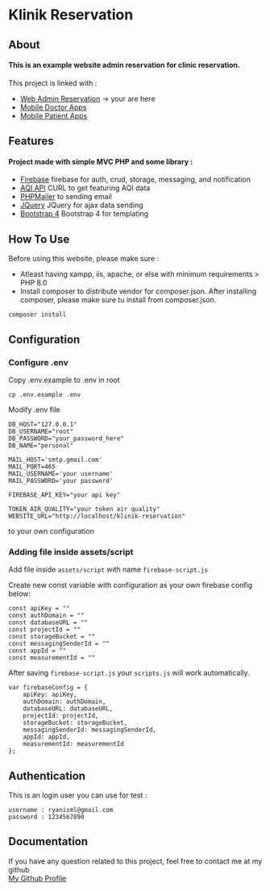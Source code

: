 # Klinik Reservation

## About 
#### This is an example website admin reservation for clinic reservation.

This project is linked with :
- [Web Admin Reservation](https://github.com/ryanisml/klinik-reservation) -> your are here
- [Mobile Doctor Apps](https://github.com/ryanisml/ismailid-dokter-app)
- [Mobile Patient Apps](https://github.com/ryanisml/ismailid-pasien-app)

## Features
#### Project made with simple MVC PHP and some library :
- [Firebase](https://console.firebase.google.com/) firebase for auth, crud, storage, messaging, and notification
- [AQI API](https://aqicn.org/city/indonesia/samarinda) CURL to get featuring AQI data
- [PHPMailer](https://github.com/PHPMailer/PHPMailer) to sending email
- [JQuery](https://jquery.com/) JQuery for ajax data sending
- [Bootstrap 4](https://getbootstrap.com/) Bootstrap 4 for templating

## How To Use
Before using this website, please make sure :
* Atleast having xampp, iis, apache, or else with minimum requirements > PHP 8.0
* Install composer to distribute vendor for composer.json.
After installing composer, please make sure tu install from composer.json.
```
composer install
```

## Configuration
### Configure .env
Copy .env.example to .env in root
```
cp .env.example .env
```
Modify .env file
```
DB_HOST="127.0.0.1"
DB_USERNAME="root"
DB_PASSWORD="your_password_here"
DB_NAME="personal"

MAIL_HOST='smtp.gmail.com'
MAIL_PORT=465
MAIL_USERNAME='your username'
MAIL_PASSWORD='your password'

FIREBASE_API_KEY="your api key"

TOKEN_AIR_QUALITY="your token air quality"
WEBSITE_URL="http://localhost/klinik-reservation"
```
to your own configuration

### Adding file inside assets/script
Add file inside `assets/script` with name `firebase-script.js`

Create new const variable with configuration as your own firebase config below:
```
const apiKey = ""
const authDomain = ""
const databaseURL = ""
const projectId = ""
const storageBucket = ""
const messagingSenderId = ""
const appId = ""
const measurementId = ""
```

After saving `firebase-script.js` your `scripts.js` will work automatically.
```
var firebaseConfig = {
    apiKey: apiKey,
    authDomain: authDomain,
    databaseURL: databaseURL,
    projectId: projectId,
    storageBucket: storageBucket,
    messagingSenderId: messagingSenderId,
    appId: appId,
    measurementId: measurementId
};
```

## Authentication
This is an login user you can use for test :
```
username : ryanisml@gmail.com
password : 1234567890
```

## Documentation
If you have any question related to this project, feel free to contact me at my github <br/>
[My Github Profile](https://github.com/ryanisml)